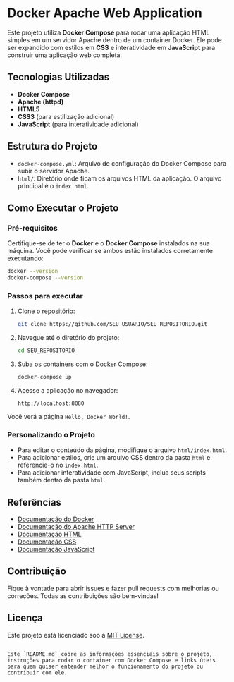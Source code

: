 # Docker Apache Web Application

Este projeto utiliza **Docker Compose** para rodar uma aplicação HTML simples em um servidor Apache dentro de um container Docker. Ele pode ser expandido com estilos em **CSS** e interatividade em **JavaScript** para construir uma aplicação web completa.

## Tecnologias Utilizadas
- **Docker Compose**
- **Apache (httpd)**
- **HTML5**
- **CSS3** (para estilização adicional)
- **JavaScript** (para interatividade adicional)

## Estrutura do Projeto
- `docker-compose.yml`: Arquivo de configuração do Docker Compose para subir o servidor Apache.
- `html/`: Diretório onde ficam os arquivos HTML da aplicação. O arquivo principal é o `index.html`.

## Como Executar o Projeto

### Pré-requisitos
Certifique-se de ter o **Docker** e o **Docker Compose** instalados na sua máquina. Você pode verificar se ambos estão instalados corretamente executando:

```bash
docker --version
docker-compose --version
```

### Passos para executar

1. Clone o repositório:
   ```bash
   git clone https://github.com/SEU_USUARIO/SEU_REPOSITORIO.git
   ```
   
2. Navegue até o diretório do projeto:
   ```bash
   cd SEU_REPOSITORIO
   ```

3. Suba os containers com o Docker Compose:
   ```bash
   docker-compose up
   ```

4. Acesse a aplicação no navegador:
   ```
   http://localhost:8080
   ```

Você verá a página `Hello, Docker World!`.

### Personalizando o Projeto
- Para editar o conteúdo da página, modifique o arquivo `html/index.html`.
- Para adicionar estilos, crie um arquivo CSS dentro da pasta `html` e referencie-o no `index.html`.
- Para adicionar interatividade com JavaScript, inclua seus scripts também dentro da pasta `html`.

## Referências
- [Documentação do Docker](https://docs.docker.com/)
- [Documentação do Apache HTTP Server](https://httpd.apache.org/docs/)
- [Documentação HTML](https://developer.mozilla.org/pt-BR/docs/Web/HTML)
- [Documentação CSS](https://developer.mozilla.org/pt-BR/docs/Web/CSS)
- [Documentação JavaScript](https://developer.mozilla.org/pt-BR/docs/Web/JavaScript)

## Contribuição
Fique à vontade para abrir issues e fazer pull requests com melhorias ou correções. Todas as contribuições são bem-vindas!

## Licença
Este projeto está licenciado sob a [MIT License](LICENSE).
```

Este `README.md` cobre as informações essenciais sobre o projeto, instruções para rodar o container com Docker Compose e links úteis para quem quiser entender melhor o funcionamento do projeto ou contribuir com ele.
